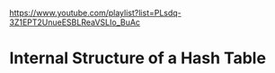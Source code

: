 https://www.youtube.com/playlist?list=PLsdq-3Z1EPT2UnueESBLReaVSLIo_BuAc

# Internal Structure of a Hash Table
